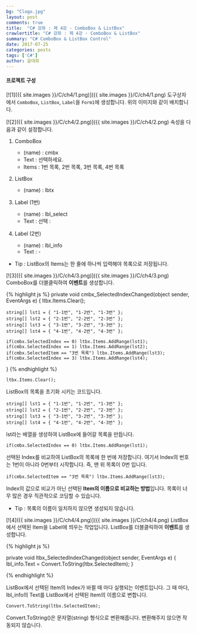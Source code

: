 ```yaml
---
bg: "Clogo.jpg"
layout: post
comments: true
title:  "C# 강좌 : 제 4강 - ComboBox & ListBox"
crawlertitle: "C# 강좌 : 제 4강 - ComboBox & ListBox"
summary: "C# ComboBox & ListBox Control"
date: 2017-07-25
categories: posts
tags: ['C#']
author: 윤대희
---
```



#### 프로젝트 구성 ####
[![1]({{ site.images }}/C/ch4/1.png)]({{ site.images }}/C/ch4/1.png)
도구상자에서 `ComboBox`, `ListBox`, `Label`을 `Form1`에 생성합니다. 위의 이미지와 같이 배치합니다.



[![2]({{ site.images }}/C/ch4/2.png)]({{ site.images }}/C/ch4/2.png)
속성을 다음과 같이 설정합니다.
1. ComboBox

	* (name) : cmbx
	* Text : 선택하세요.
	* Items : 1번 목록, 2번 목록, 3번 목록, 4번 목록
	
	
2. ListBox

	* (name) : lbtx
	
	
3. Label (1번)

	* (name) : lbl_select
	* Text : 선택 :
	
	
4. Label (2번)

	* (name) : lbl_info
	* Text : -
	


- Tip : ListBox의 Items는 한 줄에 하나씩 입력해야 목록으로 저장됩니다.

[![3]({{ site.images }}/C/ch4/3.png)]({{ site.images }}/C/ch4/3.png)
ComboBox를 더블클릭하여 **이벤트**를 생성합니다.

{% highlight js %}
private void cmbx_SelectedIndexChanged(object sender, EventArgs e)
{
	ltbx.Items.Clear();
	
	string[] lst1 = { "1-1번", "1-2번", "1-3번" };
	string[] lst2 = { "2-1번", "2-2번", "2-3번" };	
	string[] lst3 = { "3-1번", "3-2번", "3-3번" };
	string[] lst4 = { "4-1번", "4-2번", "4-3번" };

	if(cmbx.SelectedIndex == 0) ltbx.Items.AddRange(lst1);
	if(cmbx.SelectedIndex == 1) ltbx.Items.AddRange(lst2);
	if(cmbx.SelectedItem == "3번 목록") ltbx.Items.AddRange(lst3);
	if(cmbx.SelectedIndex == 3) ltbx.Items.AddRange(lst4);

}
{% endhighlight %}

	ltbx.Items.Clear();

ListBox의 목록을 초기화 시키는 코드입니다.

	string[] lst1 = { "1-1번", "1-2번", "1-3번" };
	string[] lst2 = { "2-1번", "2-2번", "2-3번" };
	string[] lst3 = { "3-1번", "3-2번", "3-3번" };
	string[] lst4 = { "4-1번", "4-2번", "4-3번" };


lst라는 배열을 생성하여 ListBox에 들어갈 목록을 만듭니다.

	if(cmbx.SelectedIndex == 0) ltbx.Items.AddRange(lst1);

선택된 Index를 비교하여 ListBox의 목록에 한 번에 저장합니다.
여기서 Index의 번호는 1번이 아니라 0번부터 시작합니다. 즉, 맨 위 목록이 0번 입니다.

	if(cmbx.SelectedItem == "3번 목록") ltbx.Items.AddRange(lst3);
	
Index의 값으로 비교가 아닌 선택된 **Item의 이름으로 비교하는 방법**입니다. 목록이 너무 많은 경우 직관적으로 코딩할 수 있습니다.

- Tip : 목록의 이름이 일치하지 않으면 생성되지 않습니다.

[![4]({{ site.images }}/C/ch4/4.png)]({{ site.images }}/C/ch4/4.png)
ListBox에서 선택된 Item을 Label에 띄우는 작업입니다. ListBox를 더블클릭하여 **이벤트**를 생성합니다.

{% highlight js %}

private void ltbx_SelectedIndexChanged(object sender, EventArgs e)
{
	lbl_info.Text = Convert.ToString(ltbx.SelectedItem);
}

{% endhighlight %}

ListBox에서 선택된 Item의 Index가 바뀔 때 마다 실행되는 이벤트입니다.
그 때 마다, lbl_info의 Text를 ListBox에서 선택된 Item의 이름으로 변합니다.

	Convert.ToString(ltbx.SelectedItem);
	
Convert.ToString()은 문자열(string) 형식으로 변환해줍니다. 변환해주지 않으면 작동되지 않습니다.

